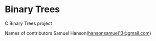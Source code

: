 # Binary Trees 
C Binary Trees project

Names of contributors
Samuel Hanson(hansonsamuel13@gmail.com)
